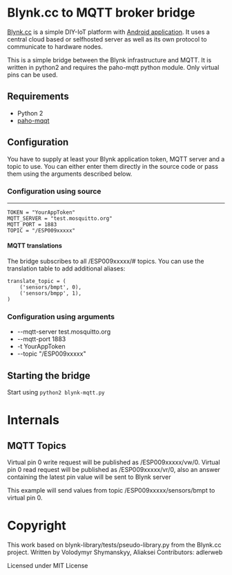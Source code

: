 # Blynk.cc to MQTT broker bridge

[Blynk.cc](http://blynk.cc/) is a simple DIY-IoT platform with [Android application](https://play.google.com/store/apps/details?id=cc.blynk). It uses a central cloud based or selfhosted server as well as its own protocol to communicate to hardware nodes.

This is a simple bridge between the Blynk infrastructure and MQTT. It is written in python2 and requires the paho-mqtt python module. Only virtual pins can be used.

## Requirements

- Python 2
- [paho-mqqt](https://pypi.python.org/pypi/paho-mqtt)

## Configuration

You have to supply at least your Blynk application token, MQTT server and a topic to use. You can either enter them directly in the source code or pass them using the arguments described below.

### Configuration using source
-----

```
TOKEN = "YourAppToken"
MQTT_SERVER = "test.mosquitto.org"
MQTT_PORT = 1883
TOPIC = "/ESP009xxxxx"
```

#### MQTT translations
The bridge subscribes to all /ESP009xxxxx/# topics. You can use the translation table to add additional aliases:
```
translate_topic = (
	('sensors/bmpt', 0),
	('sensors/bmpp', 1),
)
```

### Configuration using arguments

 - --mqtt-server test.mosquitto.org
 - --mqtt-port 1883
 - -t YourAppToken
 - --topic "/ESP009xxxxx"

## Starting the bridge

Start using ```python2 blynk-mqtt.py```


# Internals

## MQTT Topics

Virtual pin 0 write request will be published as /ESP009xxxxx/vw/0.
Virtual pin 0 read request will be published as /ESP009xxxxx/vr/0, also an answer containing the latest pin value will be sent to Blynk server

This example will send values from topic /ESP009xxxxx/sensors/bmpt to virtual pin 0.


# Copyright

This work based on blynk-library/tests/pseudo-library.py from the Blynk.cc project.
Written by Volodymyr Shymanskyy, Aliaksei
Contributors: adlerweb

Licensed under MIT License
